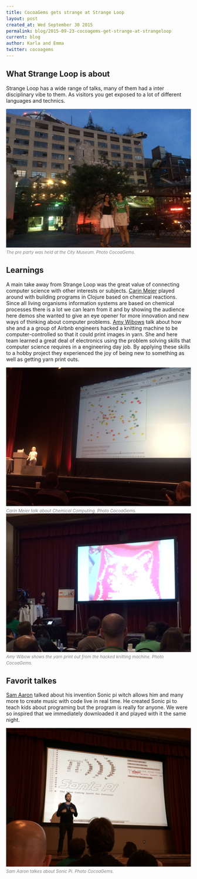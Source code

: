 ```yaml
---
title: CocoaGems gets strange at Strange Loop
layout: post
created_at: Wed September 30 2015
permalink: blog/2015-09-23-cocoagems-get-strange-at-strangeloop
current: blog
author: Karla and Emma
twitter: cocoagems
---
```


## What Strange Loop is about

Strange Loop has a wide range of talks, many of them had a inter disciplinary vibe to them. As visitors you get exposed to a lot of different languages and technics.

<img src="/img/blog/2015/CG_SL_preparty.JPG" alt="Team CocoaGems">
<br><font color="grey"><small><i> The pre party was held at the City Museum. Photo CocoaGems.</i></small></font>

## Learnings

A main take away from Strange Loop was the great value of connecting computer science with other interests or subjects. [Carin Meier](http://www.thestrangeloop.com/2015/unconventional-programming-with-chemical-computing.html) played around with building programs in Clojure based on chemical reactions. Since all living organisms information systems are based on chemical processes there is a lot we can learn from it and by showing the audience here demos she wanted to give an eye opener for more innovation and new ways of thinking about computer problems. [Amy Wibows](http://www.thestrangeloop.com/2015/sweaters-as-a-service.html) talk about how she and a a group of Airbnb engineers hacked a knitting machine to be computer-controlled so that it could print images in yarn. She and here team learned a great deal of electronics using the problem solving skills that computer science requires in a engineering day job. By applying these skills to a hobby project they experienced the joy of being new to something as well as getting yarn print outs.

<img src="/img/blog/2015/CG_SL_chemical.JPG" alt="Team CocoaGems">
<br><font color="grey"><small><i> Carin Meier talk about Chemical Computing. Photo CocoaGems.</i></small></font>

<img src="/img/blog/2015/CG_SL_knitting.JPG" alt="Team CocoaGems">
<br><font color="grey"><small><i> Amy Wibow shows the yarn print out from the hacked knitting machine. Photo CocoaGems.</i></small></font>

## Favorit talkes

[Sam Aaron](http://www.thestrangeloop.com/2015/beating-threads---live-coding-with-real-time.html) talked about his invention Sonic pi witch allows him and many more to create music with code live in real time. He created Sonic pi to teach kids about programing but the program is really for anyone. We were so inspired that we immediately downloaded it and played with it the same night.

<img src="/img/blog/2015/CG_SL_SonicPi.JPG" alt="Team CocoaGems">
<br><font color="grey"><small><i> Sam Aaron talkes about Sonic Pi. Photo CocoaGems.</i></small></font>

